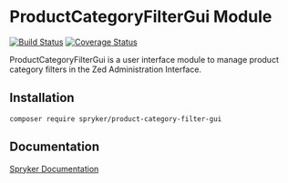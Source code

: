 # ProductCategoryFilterGui Module
[![Build Status](https://travis-ci.org/spryker/ProductCategoryFilterGui.svg)](https://travis-ci.org/spryker/ProductCategoryFilterGui)
[![Coverage Status](https://coveralls.io/repos/github/spryker/ProductCategoryFilterGui/badge.svg)](https://coveralls.io/github/spryker/ProductCategoryFilterGui)

ProductCategoryFilterGui is a user interface module to manage product category filters in the Zed Administration Interface.

## Installation

```
composer require spryker/product-category-filter-gui
```

## Documentation

[Spryker Documentation](https://academy.spryker.com/developing_with_spryker/module_guide/modules.html)
